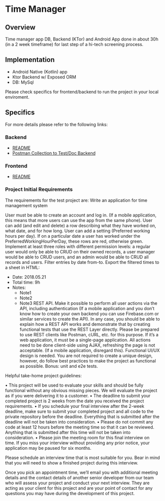 

# Time Manager

## Overview

 Time manager app DB, Backend (KTor) and Android App done in about 30h (in a 2 week timeframe) for last step of a hi-tech screening process.

## Implementation

 - Android Native (Kotlin) app
 - Ktor Backend w/ Exposed ORM
 - DB: MySql
 
 Please check specifics for frontend/backend to run the project in your local enviroment.

## Specifics

For more details please refer to the following links:

### Backend

 - [README](https://github.com/rodvar/timemanager/backend/README.md)
 - [Postman Collection to Test/Doc Backend](https://github.com/rodvar/timemanager/backend/docs/TimeManagerAPI.postman_collection.json)

### Frontend

 - [README](https://github.com/rodvar/timemanager/frontend/README.md)


### Project Initial Requirements

The requirements for the test project are:
Write an application for time management system

User must be able to create an account and log in. (If a mobile application, this means that more users can use the app from the same phone).
User can add (and edit and delete) a row describing what they have worked on, what date, and for how long.
User can add a setting (Preferred working hours per day).
If on a particular date a user has worked under the PreferredWorkingHourPerDay, these rows are red, otherwise green.
Implement at least three roles with different permission levels: a regular user would only be able to CRUD on their owned records, a user manager would be able to CRUD users, and an admin would be able to CRUD all records and users.
Filter entries by date from-to.
Export the filtered times to a sheet in HTML:
  * Date: 2018.05.21
  * Total time: 9h
  * Notes:
    * Note1
    * Note2
    * Note3
REST API. Make it possible to perform all user actions via the API, including authentication (If a mobile application and you don’t know how to create your own backend you can use Firebase.com or similar services to create the API).
In any case, you should be able to explain how a REST API works and demonstrate that by creating functional tests that use the REST Layer directly. Please be prepared to use REST clients like Postman, cURL, etc. for this purpose.
If it’s a web application, it must be a single-page application. All actions need to be done client-side using AJAX, refreshing the page is not acceptable. (If a mobile application, disregard this).
Functional UI/UX design is needed. You are not required to create a unique design, however, do follow best practices to make the project as functional as possible.
Bonus: unit and e2e tests.

Helpful take-home project guidelines:

• This project will be used to evaluate your skills and should be fully functional without any obvious missing pieces. We will evaluate the project as if you were delivering it to a customer.
• The deadline to submit your completed project is 2 weeks from the date you received the project requirements.
• If you schedule your final interview after the 2-week deadline, make sure to submit your completed project and all code to the private repository before the deadline. Everything that is submitted after the deadline will not be taken into consideration.
• Please do not commit any code at least 12 hours before the meeting time so that it can be reviewed. Anything that is submitted after this time will not be taken into consideration.
• Please join the meeting room for this final interview on time. If you miss your interview without providing any prior notice, your application may be paused for six months.

Please schedule an interview time that is most suitable for you. Bear in mind that you will need to show a finished project during this interview.

Once you pick an appointment time, we’ll email you with additional meeting details and the contact details of another senior developer from our team who will assess your project and conduct your next interview. They are acting as your client for this project and are your point of contact for any questions you may have during the development of this project.
